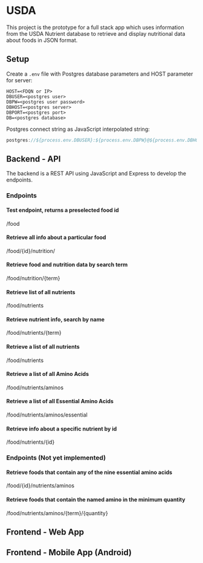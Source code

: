 # USDA

This project is the prototype for a full stack app which uses information from the USDA Nutrient database to retrieve and display nutritional data about foods in JSON format.

## Setup

Create a `.env` file with Postgres database parameters and HOST parameter for server:
```
HOST=<FDQN or IP>
DBUSER=<postgres user>
DBPW=<postgres user password>
DBHOST=<postgres server>
DBPORT=<postgres port>
DB=<postgres database>
```

Postgres connect string as JavaScript interpolated string:

```js
postgres://${process.env.DBUSER}:${process.env.DBPW}@${process.env.DBHOST}:${process.env.DBPORT}/${process.env.DB}
```

## Backend - API

  The backend is a REST API using JavaScript and Express to develop the endpoints.

### Endpoints

#### Test endpoint, returns a preselected food id
/food

#### Retrieve all info about a particular food
/food/{id}/nutrition/

#### Retrieve food and nutrition data by search term
/food/nutrition/{term}

#### Retrieve list of all nutrients
/food/nutrients

#### Retrieve nutrient info, search by name
/food/nutrients/{term}

#### Retrieve a list of all nutrients
/food/nutrients

#### Retrieve a list of all Amino Acids
/food/nutrients/aminos

#### Retrieve a list of all Essential Amino Acids
/food/nutrients/aminos/essential

#### Retrieve info about a specific nutrient by id
/food/nutrients/{id}

### Endpoints (Not yet implemented)

#### Retrieve foods that contain any of the nine essential amino acids
/food/{id}/nutrients/aminos

#### Retrieve foods that contain the named amino in the minimum quantity
/food/nutrients/aminos/{term}/{quantity}

## Frontend - Web App


## Frontend - Mobile App (Android)
